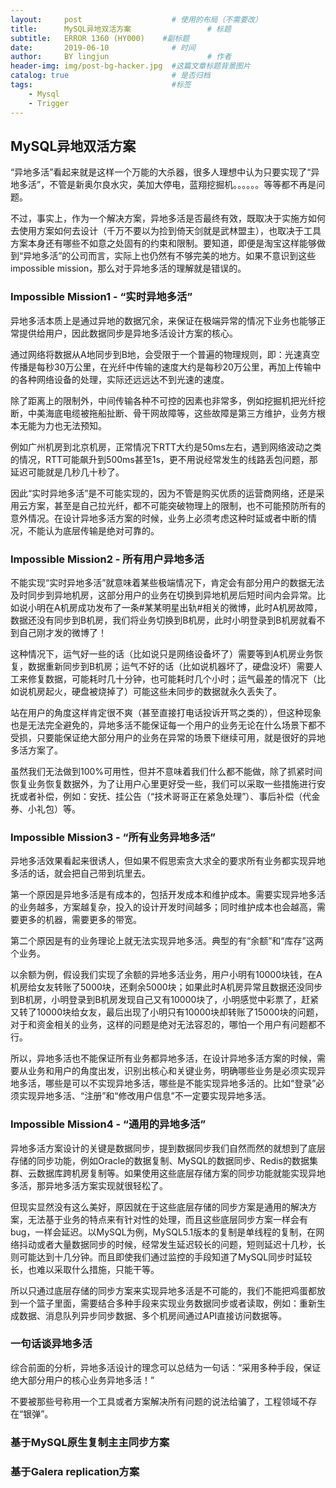 ```yaml
---
layout:     post   				    # 使用的布局（不需要改）
title:      MySQL异地双活方案 				# 标题 
subtitle:   ERROR 1360 (HY000)    #副标题
date:       2019-06-10 				# 时间
author:     BY lingjun						# 作者
header-img: img/post-bg-hacker.jpg 	#这篇文章标题背景图片
catalog: true 						# 是否归档
tags:								#标签
    - Mysql
    - Trigger
---
```


## MySQL异地双活方案
“异地多活”看起来就是这样一个万能的大杀器，很多人理想中认为只要实现了“异地多活”，不管是新奥尔良水灾，美加大停电，蓝翔挖掘机。。。。。。等等都不再是问题。  

不过，事实上，作为一个解决方案，异地多活是否最终有效，既取决于实施方如何去使用方案如何去设计（千万不要以为捡到倚天剑就是武林盟主），也取决于工具方案本身还有哪些不如意之处固有的约束和限制。要知道，即便是淘宝这样能够做到“异地多活”的公司而言，实际上也仍然有不够完美的地方。如果不意识到这些impossible mission，那么对于异地多活的理解就是错误的。  

### Impossible Mission1 - “实时异地多活”
异地多活本质上是通过异地的数据冗余，来保证在极端异常的情况下业务也能够正常提供给用户，因此数据同步是异地多活设计方案的核心。  

通过网络将数据从A地同步到B地，会受限于一个普遍的物理规则，即：光速真空传播是每秒30万公里，在光纤中传输的速度大约是每秒20万公里，再加上传输中的各种网络设备的处理，实际还远远达不到光速的速度。  

除了距离上的限制外，中间传输各种不可控的因素也非常多，例如挖掘机把光纤挖断，中美海底电缆被拖船扯断、骨干网故障等，这些故障是第三方维护，业务方根本无能为力也无法预知。  

例如广州机房到北京机房，正常情况下RTT大约是50ms左右，遇到网络波动之类的情况，RTT可能飙升到500ms甚至1s，更不用说经常发生的线路丢包问题，那延迟可能就是几秒几十秒了。  

因此“实时异地多活”是不可能实现的，因为不管是购买优质的运营商网络，还是采用云方案，甚至是自己拉光纤，都不可能突破物理上的限制，也不可能预防所有的意外情况。在设计异地多活方案的时候，业务上必须考虑这种时延或者中断的情况，不能认为底层传输是绝对可靠的。  

### Impossible Mission2 - 所有用户异地多活
不能实现“实时异地多活”就意味着某些极端情况下，肯定会有部分用户的数据无法及时同步到异地机房，这部分用户的业务在切换到异地机房后短时间内会异常。比如说小明在A机房成功发布了一条#某某明星出轨#相关的微博，此时A机房故障，数据还没有同步到B机房，我们将业务切换到B机房，此时小明登录到B机房就看不到自己刚才发的微博了！  

这种情况下，运气好一些的话（比如说只是网络设备坏了）需要等到A机房业务恢复，数据重新同步到B机房；运气不好的话（比如说机器坏了，硬盘没坏）需要人工来修复数据，可能耗时几十分钟，也可能耗时几个小时；运气最差的情况下（比如说机房起火，硬盘被烧掉了）可能这些未同步的数据就永久丢失了。  

站在用户的角度这样肯定很不爽（甚至直接打电话投诉开骂之类的），但这种现象也是无法完全避免的，异地多活不能保证每一个用户的业务无论在什么场景下都不受损，只要能保证绝大部分用户的业务在异常的场景下继续可用，就是很好的异地多活方案了。  

虽然我们无法做到100%可用性，但并不意味着我们什么都不能做，除了抓紧时间恢复业务恢复数据外，为了让用户心里更好受一些，我们可以采取一些措施进行安抚或者补偿，例如：安抚、挂公告（“技术哥哥正在紧急处理”）、事后补偿（代金券、小礼包）等。  

### Impossible Mission3 - “所有业务异地多活”
异地多活效果看起来很诱人，但如果不假思索贪大求全的要求所有业务都实现异地多活的话，就会把自己带到坑里去。  

第一个原因是异地多活是有成本的，包括开发成本和维护成本。需要实现异地多活的业务越多，方案越复杂，投入的设计开发时间越多；同时维护成本也会越高，需要更多的机器，需要更多的带宽。  

第二个原因是有的业务理论上就无法实现异地多活。典型的有“余额”和“库存”这两个业务。  

以余额为例，假设我们实现了余额的异地多活业务，用户小明有10000块钱，在A机房给女友转账了5000块，还剩余5000块；如果此时A机房异常且数据还没同步到B机房，小明登录到B机房发现自己又有10000块了，小明感觉中彩票了，赶紧又转了10000块给女友，最后出现了小明只有10000块却转账了15000块的问题，对于和资金相关的业务，这样的问题是绝对无法容忍的，哪怕一个用户有问题都不行。  

所以，异地多活也不能保证所有业务都异地多活，在设计异地多活方案的时候，需要从业务和用户的角度出发，识别出核心和关键业务，明确哪些业务是必须实现异地多活，哪些是可以不实现异地多活，哪些是不能实现异地多活的。比如“登录”必须实现异地多活、“注册”和“修改用户信息”不一定要实现异地多活。  

### Impossible Mission4 - “通用的异地多活”
异地多活方案设计的关键是数据同步，提到数据同步我们自然而然的就想到了底层存储的同步功能，例如Oracle的数据复制、MySQL的数据同步、Redis的数据集群、云数据库跨机房复制等。如果使用这些底层存储方案的同步功能就能实现异地多活，那异地多活方案实现就很轻松了。  

但现实显然没有这么美好，原因就在于这些底层存储的同步方案是通用的解决方案，无法基于业务的特点来有针对性的处理，而且这些底层同步方案一样会有bug，一样会延迟。以MySQL为例，MySQL5.1版本的复制是单线程的复制，在网络抖动或者大量数据同步的时候，经常发生延迟较长的问题，短则延迟十几秒，长则可能达到十几分钟。而且即使我们通过监控的手段知道了MySQL同步时延较长，也难以采取什么措施，只能干等。  

所以只通过底层存储的同步方案来实现异地多活是不可能的，我们不能把鸡蛋都放到一个篮子里面，需要结合多种手段来实现业务数据同步或者读取，例如：重新生成数据、消息队列异步同步数据、多个机房间通过API直接访问数据等。  

### 一句话谈异地多活
综合前面的分析，异地多活设计的理念可以总结为一句话：“采用多种手段，保证绝大部分用户的核心业务异地多活！”  

不要被那些号称用一个工具或者方案解决所有问题的说法给骗了，工程领域不存在“银弹”。  


### 基于MySQL原生复制主主同步方案


### 基于Galera replication方案

